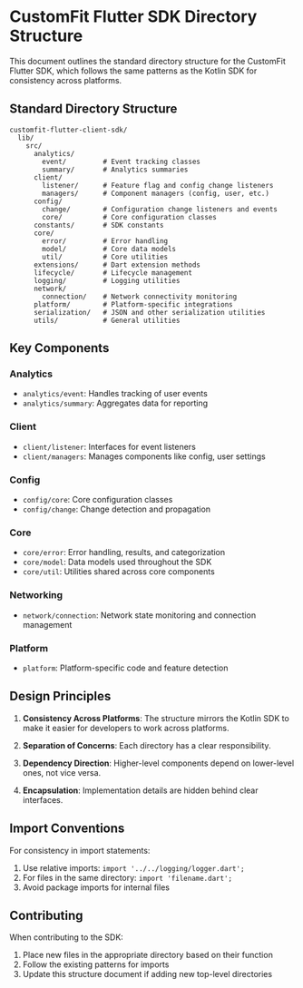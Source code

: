 # CustomFit Flutter SDK Directory Structure

This document outlines the standard directory structure for the CustomFit Flutter SDK, which follows the same patterns as the Kotlin SDK for consistency across platforms.

## Standard Directory Structure

```
customfit-flutter-client-sdk/
  lib/
    src/
      analytics/
        event/         # Event tracking classes
        summary/       # Analytics summaries
      client/
        listener/      # Feature flag and config change listeners
        managers/      # Component managers (config, user, etc.)
      config/
        change/        # Configuration change listeners and events
        core/          # Core configuration classes
      constants/       # SDK constants
      core/
        error/         # Error handling
        model/         # Core data models
        util/          # Core utilities
      extensions/      # Dart extension methods
      lifecycle/       # Lifecycle management
      logging/         # Logging utilities
      network/
        connection/    # Network connectivity monitoring
      platform/        # Platform-specific integrations
      serialization/   # JSON and other serialization utilities
      utils/           # General utilities
```

## Key Components

### Analytics

- `analytics/event`: Handles tracking of user events
- `analytics/summary`: Aggregates data for reporting

### Client

- `client/listener`: Interfaces for event listeners
- `client/managers`: Manages components like config, user settings

### Config

- `config/core`: Core configuration classes
- `config/change`: Change detection and propagation

### Core

- `core/error`: Error handling, results, and categorization
- `core/model`: Data models used throughout the SDK
- `core/util`: Utilities shared across core components

### Networking

- `network/connection`: Network state monitoring and connection management

### Platform

- `platform`: Platform-specific code and feature detection

## Design Principles

1. **Consistency Across Platforms**: The structure mirrors the Kotlin SDK to make it easier for developers to work across platforms.

2. **Separation of Concerns**: Each directory has a clear responsibility.

3. **Dependency Direction**: Higher-level components depend on lower-level ones, not vice versa.

4. **Encapsulation**: Implementation details are hidden behind clear interfaces.

## Import Conventions

For consistency in import statements:

1. Use relative imports: `import '../../logging/logger.dart';`
2. For files in the same directory: `import 'filename.dart';`
3. Avoid package imports for internal files

## Contributing

When contributing to the SDK:

1. Place new files in the appropriate directory based on their function
2. Follow the existing patterns for imports
3. Update this structure document if adding new top-level directories 
